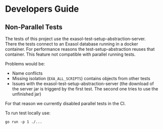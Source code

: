 # Developers Guide

## Non-Parallel Tests

The tests of this project use the exasol-test-setup-abstraction-server. There the tests connect to an Exasol database
running in a docker container.
For performance reasons the test-setup-abstraction reuses that container.
This feature not compatible with parallel running tests.

Problems would be:

* Name conflicts
* Missing isolation (`EXA_ALL_SCRIPTS`) contains objects from other tests
* Issues with the exasol-test-setup-abstraction-server (the download of the server jar is triggerd by the first test.
  The second one tries to use the unfinished jar)

For that reason we currently disabled parallel tests in the CI.

To run test locally use:

```shell
go run -p 1 ./...
```
